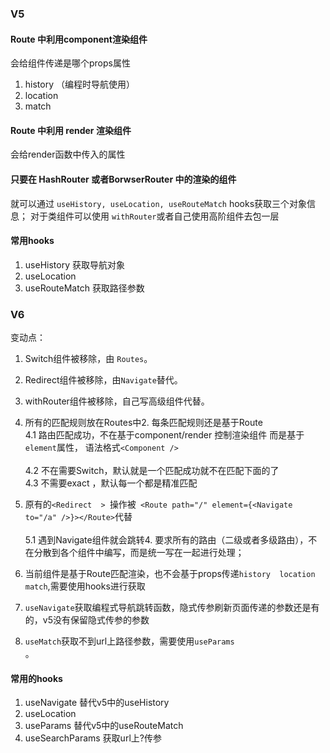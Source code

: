 ### V5

#### Route 中利用component渲染组件

会给组件传递是哪个props属性

1. history （编程时导航使用）
2. location
3. match

#### Route 中利用 render 渲染组件

会给render函数中传入的属性

#### 只要在 HashRouter 或者BorwserRouter 中的渲染的组件

就可以通过 `useHistory, useLocation, useRouteMatch` hooks获取三个对象信息；
对于类组件可以使用 `withRouter`或者自己使用高阶组件去包一层

#### 常用hooks

1. useHistory 获取导航对象
2. useLocation
3. useRouteMatch 获取路径参数

### V6

变动点：<br/>

1. Switch组件被移除，由 `Routes`。
2. Redirect组件被移除，由`Navigate`替代。
3. withRouter组件被移除，自己写高级组件代替。

4. 所有的匹配规则放在Routes中2. 每条匹配规则还是基于Route<br/>
   4.1 路由匹配成功，不在基于component/render 控制渲染组件 而是基于 `element`属性， 语法格式`<Component />` <br/>  
   4.2 不在需要Switch，默认就是一个匹配成功就不在匹配下面的了<br/>
   4.3 不需要exact ，默认每一个都是精准匹配 <br/>
5. 原有的`<Redirect  > `操作被` <Route path="/" element={<Navigate to="/a" />}></Route>`代替 <br/>  
   5.1 遇到Navigate组件就会跳转4. 要求所有的路由（二级或者多级路由），不在分散到各个组件中编写，而是统一写在一起进行处理；<br/>
6. 当前组件是基于Route匹配渲染，也不会基于props传递`history  location   match`,需要使用hooks进行获取<br/>
7. `useNavigate`获取编程式导航跳转函数，隐式传参刷新页面传递的参数还是有的，v5没有保留隐式传参的参数 <br/>
8. `useMatch`获取不到url上路径参数，需要使用`useParams`<br/>。


#### 常用的hooks

1. useNavigate 替代v5中的useHistory
2. useLocation
3. useParams 替代v5中的useRouteMatch
4. useSearchParams 获取url上?传参




